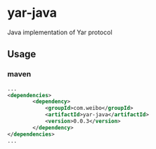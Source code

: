 # yar-java
Java implementation of Yar protocol

## Usage

### maven

```xml
...
<dependencies>
        <dependency>
            <groupId>com.weibo</groupId>
            <artifactId>yar-java</artifactId>
            <version>0.0.3</version>
        </dependency>
</dependencies>
...
```
